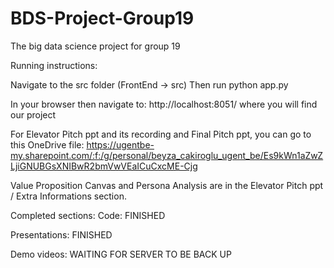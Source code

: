 # BDS-Project-Group19
The big data science project for group 19

Running instructions:

Navigate to the src folder (FrontEnd -> src)
Then run python app.py

In your browser then navigate to: http://localhost:8051/ where you will find our project

For Elevator Pitch ppt and its recording and Final Pitch ppt, you can go to this OneDrive file: https://ugentbe-my.sharepoint.com/:f:/g/personal/beyza_cakiroglu_ugent_be/Es9kWn1aZwZLjiGNUBGsXNIBwR2bmVwVEaICuCxcME-Cjg

Value Proposition Canvas and Persona Analysis are in the Elevator Pitch ppt / Extra Informations section.


Completed sections:
Code: FINISHED

Presentations: FINISHED

Demo videos: WAITING FOR SERVER TO BE BACK UP
